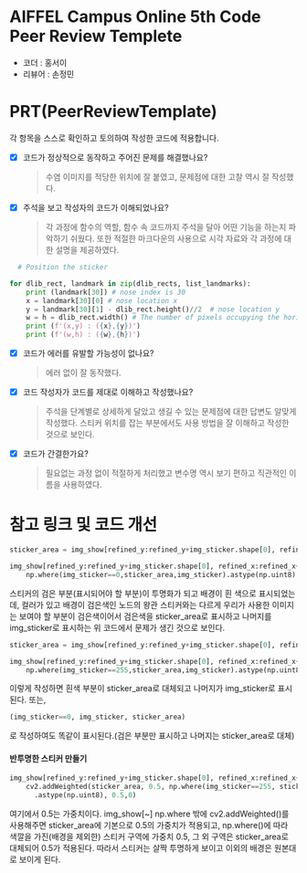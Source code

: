# AIFFEL Campus Online 5th Code Peer Review Templete
- 코더 : 홍서이
- 리뷰어 : 손정민


# PRT(PeerReviewTemplate) 
각 항목을 스스로 확인하고 토의하여 작성한 코드에 적용합니다.

- [X] 코드가 정상적으로 동작하고 주어진 문제를 해결했나요?
  > 수염 이미지를 적당한 위치에 잘 붙였고, 문제점에 대한 고찰 역시 잘 작성했다.
- [X] 주석을 보고 작성자의 코드가 이해되었나요?
  > 각 과정에 함수의 역할, 함수 속 코드까지 주석을 달아 어떤 기능을 하는지 파악하기 쉬웠다. 또한 적절한 마크다운의 사용으로 시각 자료와 각 과정에 대한 설명을 제공하였다.
```python
  # Position the sticker

for dlib_rect, landmark in zip(dlib_rects, list_landmarks):
    print (landmark[30]) # nose index is 30
    x = landmark[30][0] # nose location x
    y = landmark[30][1] - dlib_rect.height()//2  # nose location y
    w = h = dlib_rect.width() # The number of pixels occupying the horizantal area of the face //2
    print (f'(x,y) : ({x},{y})')
    print (f'(w,h) : ({w},{h})')
```

- [X] 코드가 에러를 유발할 가능성이 없나요?
  > 에러 없이 잘 동작했다.
- [X] 코드 작성자가 코드를 제대로 이해하고 작성했나요?
  > 주석을 단계별로 상세하게 달았고 생길 수 있는 문제점에 대한 답변도 알맞게 작성했다. 스티커 위치를 잡는 부분에서도 사용 방법을 잘 이해하고 작성한 것으로 보인다.
- [X] 코드가 간결한가요?
  > 필요없는 과정 없이 적절하게 처리했고 변수명 역시 보기 편하고 직관적인 이름을 사용하였다. 


# 참고 링크 및 코드 개선
```python
sticker_area = img_show[refined_y:refined_y+img_sticker.shape[0], refined_x:refined_x+img_sticker.shape[1]]

img_show[refined_y:refined_y+img_sticker.shape[0], refined_x:refined_x+img_sticker.shape[1]] = \
    np.where(img_sticker==0,sticker_area,img_sticker).astype(np.uint8)
```
스티커의 검은 부분(표시되어야 할 부분)이 투명화가 되고 배경이 흰 색으로 표시되었는데, 컬러가 있고 배경이 검은색인 노드의 왕관 스티커와는 다르게 우리가 사용한 이미지는 보여야 할 부분이 검은색이어서 검은색을 sticker_area로 표시하고 나머지를 img_sticker로 표시하는 위 코드에서 문제가 생긴 것으로 보인다.
```python
sticker_area = img_show[refined_y:refined_y+img_sticker.shape[0], refined_x:refined_x+img_sticker.shape[1]]

img_show[refined_y:refined_y+img_sticker.shape[0], refined_x:refined_x+img_sticker.shape[1]] = \
    np.where(img_sticker==255,sticker_area,img_sticker).astype(np.uint8)
```
이렇게 작성하면 흰색 부분이 sticker_area로 대체되고 나머지가 img_sticker로 표시된다. 또는,
```python
(img_sticker==0, img_sticker, sticker_area)
```
로 작성하여도 똑같이 표시된다.(검은 부분만 표시하고 나머지는 sticker_area로 대체)

#### 반투명한 스티커 만들기
```python
img_show[refined_y:refined_y+img_sticker.shape[0], refined_x:refined_x+img_sticker.shape[1]] = \ 
    cv2.addWeighted(sticker_area, 0.5, np.where(img_sticker==255, sticker_area, img_sticker)\
      .astype(np.uint8), 0.5,0)
```
여기에서 0.5는 가중치이다. img_show[~] np.where 밖에 cv2.addWeighted()를 사용해주면 sticker_area에 기본으로 0.5의 가중치가 적용되고, np.where()에 따라 색깔을 가진(배경을 제외한) 스티커 구역에 가중치 0.5, 그 외 구역은 sticker_area로 대체되어 0.5가 적용된다. 따라서 스티커는 살짝 투명하게 보이고 이외의 배경은 원본대로 보이게 된다.